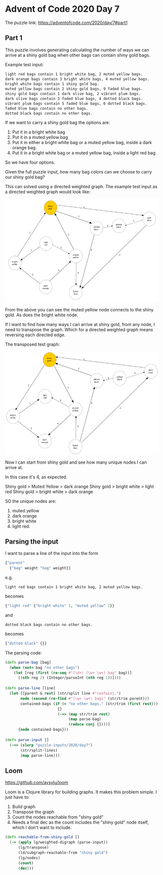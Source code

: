 # Advent of Code 2020 Day 7

The puzzle link:
https://adventofcode.com/2020/day/7#part1

## Part 1
This puzzle involves generating calculating the number of ways we can arrive at a shiny gold bag when other bags can contain shiny gold bags.

Example test input:

```
light red bags contain 1 bright white bag, 2 muted yellow bags.
dark orange bags contain 3 bright white bags, 4 muted yellow bags.
bright white bags contain 1 shiny gold bag.
muted yellow bags contain 2 shiny gold bags, 9 faded blue bags.
shiny gold bags contain 1 dark olive bag, 2 vibrant plum bags.
dark olive bags contain 3 faded blue bags, 4 dotted black bags.
vibrant plum bags contain 5 faded blue bags, 6 dotted black bags.
faded blue bags contain no other bags.
dotted black bags contain no other bags.
```

If we want to carry a shiny gold bag the options are:

1) Put it in a bright white bag
2) Put it in a muted yellow bag
3) Put it in either a bright white bag or a muted yellow bag, inside a dark orange bag.
4) Put it in a bright white bag or a muted yellow bag, inside a light red bag.

So we have four options.

Given the full puzzle input, how many bag colors can we choose to carry our shiny gold bag?

This can solved using a directed weighted graph. The example test input as a directed weighted graph would look like:

![Test graph](aoc2020day7/fig3.png)

From the above you can see the muted yellow node connects to the shiny gold. As does the bright white node.

If I want to find how many ways I can arrive at shiny gold, from any node, I need to transpose the graph. Which for a directed weighted graph means reversing each directed edge.

The transposed test graph:

![transposed test graph](aoc2020day7/fig4.png)

Now I can start from shiny gold and see how many unique nodes I can arrive at.

In this case it's 4, as expected.

Shiny gold > Muted Yellow > dark orange
Shiny gold > bright white > light red
Shiny gold > bright white > dark orange

SO the unique nodes are:
1) muted yellow
2) dark orange
3) bright white
4) light red.


## Parsing the input

I want to parse a line of the input into the form

```clojure
{"parent"
  {"bag" weight "bag" weight}}
```

e.g.

```
light red bags contain 1 bright white bag, 2 muted yellow bags.

```
becomes

```clojure
{"light red" {"bright white" 1, "muted yellow" 2}}
```

and

```
dotted black bags contain no other bags.
```

becomes

```clojure
{"dotted black" {}}
```

The parsing code:

```clojure
(defn parse-bag [bag]
  (when (not= bag "no other bags")
    (let [reg (first (re-seq #"(\d+) (\w+ \w+) bag" bag))]
      [(nth reg 2) (Integer/parseInt (nth reg 1))])))

(defn parse-line [line]
  (let [[parent & rest] (str/split line #"contain|,")
       node (second (re-find #"(\w+ \w+) bags" (str/trim parent)))
       contained-bags (if (= "no other bags." (str/trim (first rest)))
                        {}
                        (->> (map str/trim rest)
                             (map parse-bag)
                             (reduce conj {})))]
      {node contained-bags}))

(defn parse-input []
  (->> (slurp "puzzle-inputs/2020/day7")
       (str/split-lines)
       (map parse-line)))
```


## Loom

https://github.com/aysylu/loom

Loom is a Clojure library for building graphs. It makes this problem simple. I just have to:

1) Build graph
2) Transpose the graph
3) Count the nodes reachable from "shiny gold"
4) Needs a final dec as the count includes the "shiny gold" node itself, which I don't want to include.

```clojure
(defn reachable-from-shiny-gold []
  (-> (apply lg/weighted-digraph (parse-input))
      (lg/transpose)
      (ld/subgraph-reachable-from "shiny gold")
      (lg/nodes)
      (count)
      (dec)))
```

